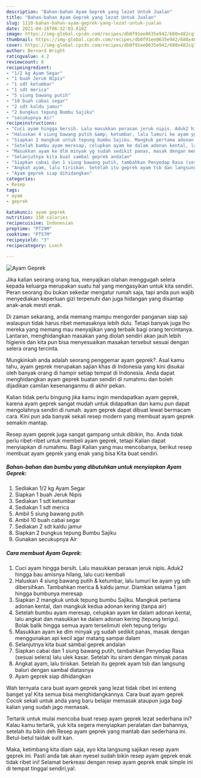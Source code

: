 ```yaml
---
description: "Bahan-bahan Ayam Geprek yang lezat Untuk Jualan"
title: "Bahan-bahan Ayam Geprek yang lezat Untuk Jualan"
slug: 1110-bahan-bahan-ayam-geprek-yang-lezat-untuk-jualan
date: 2021-04-16T06:32:03.616Z
image: https://img-global.cpcdn.com/recipes/db0f91ee0635e942/680x482cq70/ayam-geprek-foto-resep-utama.jpg
thumbnail: https://img-global.cpcdn.com/recipes/db0f91ee0635e942/680x482cq70/ayam-geprek-foto-resep-utama.jpg
cover: https://img-global.cpcdn.com/recipes/db0f91ee0635e942/680x482cq70/ayam-geprek-foto-resep-utama.jpg
author: Bernard Wright
ratingvalue: 4.2
reviewcount: 8
recipeingredient:
- "1/2 kg Ayam Segar"
- "1 buah Jeruk Nipis"
- "1 sdt ketumbar"
- "1 sdt merica"
- "5 siung bawang putih"
- "10 buah cabai segar"
- "2 sdt kaldu jamur"
- "2 bungkus tepung Bumbu Sajiku"
- "secukupnya Air"
recipeinstructions:
- "Cuci ayam hingga bersih. Lalu masukkan perasan jeruk nipis. Aduk2 hingga bau amisnya hilang, lalu cuci kembali"
- "Haluskan 4 siung bawang putih &amp; ketumbar, lalu lumuri ke ayam yg sdh dibersihkan. Tambahkan merica &amp; kaldu jamur. Diamkan selama 1 jam hingga bumbunya meresap"
- "Siapkan 2 mangkuk untuk tepung bumbu Sajiku. Mangkuk pertama adonan kental, dan mangkuk kedua adonan kering (tanpa air)"
- "Setelah bumbu ayam meresap, celupkan ayam ke dalam adonan kental, lalu angkat dan masukkan ke dalam adonan kering (tepung terigu). Bolak balik hingga semua ayam terselimuti oleh tepung terigu"
- "Masukkan ayam ke dlm minyak yg sudah sedikit panas, masak dengan menggunakan api kecil agar matang sampai dalam"
- "Selanjutnya kita buat sambal geprek andalan"
- "Siapkan cabai dan 1 siung bawang putih, tambahkan Penyedap Rasa (sesuai selera) lalu ulek kasar. Setelah itu siram dengan minyak panas"
- "Angkat ayam, lalu tiriskan. Setelah itu geprek ayam tsb dan langsung baluri dengan sambal diatasnya"
- "Ayam geprek siap dihidangkan"
categories:
- Resep
tags:
- ayam
- geprek

katakunci: ayam geprek 
nutrition: 150 calories
recipecuisine: Indonesian
preptime: "PT29M"
cooktime: "PT57M"
recipeyield: "3"
recipecategory: Lunch

---
```



![Ayam Geprek](https://img-global.cpcdn.com/recipes/db0f91ee0635e942/680x482cq70/ayam-geprek-foto-resep-utama.jpg)

Jika kalian seorang orang tua, menyajikan olahan menggugah selera kepada keluarga merupakan suatu hal yang mengasyikan untuk kita sendiri. Peran seorang ibu bukan sekedar mengatur rumah saja, tapi anda pun wajib menyediakan keperluan gizi terpenuhi dan juga hidangan yang disantap anak-anak mesti enak.

Di zaman  sekarang, anda memang mampu mengorder panganan siap saji walaupun tidak harus ribet memasaknya lebih dulu. Tetapi banyak juga lho mereka yang memang mau menyajikan yang terbaik bagi orang tercintanya. Lantaran, menghidangkan masakan yang diolah sendiri akan jauh lebih higienis dan kita pun bisa menyesuaikan masakan tersebut sesuai dengan selera orang tercinta. 



Mungkinkah anda adalah seorang penggemar ayam geprek?. Asal kamu tahu, ayam geprek merupakan sajian khas di Indonesia yang kini disukai oleh banyak orang di hampir setiap tempat di Indonesia. Anda dapat menghidangkan ayam geprek buatan sendiri di rumahmu dan boleh dijadikan camilan kesenanganmu di akhir pekan.

Kalian tidak perlu bingung jika kamu ingin mendapatkan ayam geprek, karena ayam geprek sangat mudah untuk didapatkan dan kamu pun dapat mengolahnya sendiri di rumah. ayam geprek dapat dibuat lewat bermacam cara. Kini pun ada banyak sekali resep modern yang membuat ayam geprek semakin mantap.

Resep ayam geprek juga sangat gampang untuk dibikin, lho. Anda tidak perlu ribet-ribet untuk membeli ayam geprek, tetapi Kalian dapat menyiapkan di rumahmu. Bagi Kalian yang mau mencobanya, berikut resep membuat ayam geprek yang enak yang bisa Kita buat sendiri.

<!--inarticleads1-->

##### Bahan-bahan dan bumbu yang dibutuhkan untuk menyiapkan Ayam Geprek:

1. Sediakan 1/2 kg Ayam Segar
1. Siapkan 1 buah Jeruk Nipis
1. Sediakan 1 sdt ketumbar
1. Sediakan 1 sdt merica
1. Ambil 5 siung bawang putih
1. Ambil 10 buah cabai segar
1. Sediakan 2 sdt kaldu jamur
1. Siapkan 2 bungkus tepung Bumbu Sajiku
1. Gunakan secukupnya Air




<!--inarticleads2-->

##### Cara membuat Ayam Geprek:

1. Cuci ayam hingga bersih. Lalu masukkan perasan jeruk nipis. Aduk2 hingga bau amisnya hilang, lalu cuci kembali
1. Haluskan 4 siung bawang putih &amp; ketumbar, lalu lumuri ke ayam yg sdh dibersihkan. Tambahkan merica &amp; kaldu jamur. Diamkan selama 1 jam hingga bumbunya meresap
1. Siapkan 2 mangkuk untuk tepung bumbu Sajiku. Mangkuk pertama adonan kental, dan mangkuk kedua adonan kering (tanpa air)
1. Setelah bumbu ayam meresap, celupkan ayam ke dalam adonan kental, lalu angkat dan masukkan ke dalam adonan kering (tepung terigu). Bolak balik hingga semua ayam terselimuti oleh tepung terigu
1. Masukkan ayam ke dlm minyak yg sudah sedikit panas, masak dengan menggunakan api kecil agar matang sampai dalam
1. Selanjutnya kita buat sambal geprek andalan
1. Siapkan cabai dan 1 siung bawang putih, tambahkan Penyedap Rasa (sesuai selera) lalu ulek kasar. Setelah itu siram dengan minyak panas
1. Angkat ayam, lalu tiriskan. Setelah itu geprek ayam tsb dan langsung baluri dengan sambal diatasnya
1. Ayam geprek siap dihidangkan




Wah ternyata cara buat ayam geprek yang lezat tidak ribet ini enteng banget ya! Kita semua bisa menghidangkannya. Cara buat ayam geprek Cocok sekali untuk anda yang baru belajar memasak ataupun juga bagi kalian yang sudah jago memasak.

Tertarik untuk mulai mencoba buat resep ayam geprek lezat sederhana ini? Kalau kamu tertarik, yuk kita segera menyiapkan peralatan dan bahannya, setelah itu bikin deh Resep ayam geprek yang mantab dan sederhana ini. Betul-betul taidak sulit kan. 

Maka, ketimbang kita diam saja, ayo kita langsung sajikan resep ayam geprek ini. Pasti anda tak akan nyesel sudah bikin resep ayam geprek enak tidak ribet ini! Selamat berkreasi dengan resep ayam geprek enak simple ini di tempat tinggal sendiri,ya!.

